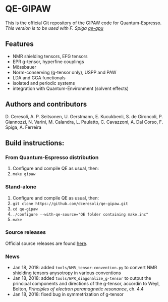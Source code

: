 # QE-GIPAW
This is the official Git repository of the GIPAW code for Quantum-Espresso.
*This version is to be used with F. Spiga [qe-gpu](https://github.com/fspiga/qe-gpu)*

## Features
* NMR shielding tensors, EFG tensors
* EPR g-tensor, hyperfine couplings
* Mössbauer
* Norm-conserving (g-tensor only), USPP and PAW
* LDA and GGA functionals
* isolated and periodic systems
* integration with Quantum-Environment (solvent effects)


## Authors and contributors
D. Ceresoli, A. P. Seitsonen, U. Gerstmann, E. Kucukbenli, S. de Gironcoli, P. Giannozzi, N. Varini,
M. Calandra, L. Paulatto, C. Cavazzoni, A. Dal Corso, F. Spiga, A. Ferreira


## Build instructions:
### From Quantum-Espresso distribution
1. Configure and compile QE as usual, then:
2. ```make gipaw```


### Stand-alone 
1. Configure and compile QE as usual, then:
2. ```git clone https://github.com/dceresoli/qe-gipaw.git```
3. ```cd qe-gipaw```
4. ```./configure --with-qe-source="QE folder containing make.inc"```
5. ```make```

### Source releases
Official source releases are found [here](https://github.com/dceresoli/qe-gipaw/releases).


### News
* Jan 18, 2018: added ```tools/NMR_tensor-convention.py``` to convert NMR shielding tensors anysotropy in various conventions
* Jan 18, 2018: added ```tools/EPR_diagonalize_g-tensor``` to output the principal components and directions of the g-tensor, accordin to Weyl, Bolton, *Principles of electron paramagnetic resonance*, ch. 4.4
* Jan 18, 2018: fixed bug in symmetrization of g-tensor




